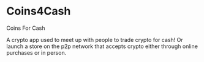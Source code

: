 # Coins4Cash
Coins For Cash


A crypto app used to meet up with people to trade crypto for cash! Or launch a store on the p2p network that accepts crypto either through online purchases or in person.
